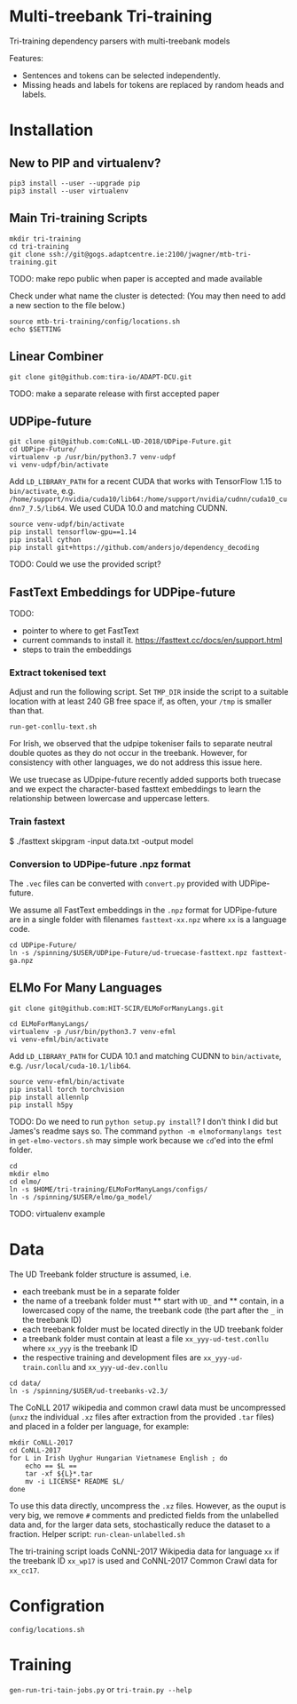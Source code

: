 # Multi-treebank Tri-training

Tri-training dependency parsers with multi-treebank models

Features:
* Sentences and tokens can be selected independently.
* Missing heads and labels for tokens are replaced by random heads and labels.

# Installation

## New to PIP and virtualenv?

```
pip3 install --user --upgrade pip
pip3 install --user virtualenv
```

## Main Tri-training Scripts

```
mkdir tri-training
cd tri-training
git clone ssh://git@gogs.adaptcentre.ie:2100/jwagner/mtb-tri-training.git
```

TODO: make repo public when paper is accepted and made available

Check under what name the cluster is detected: (You may then need to add a new
section to the file below.)
```
source mtb-tri-training/config/locations.sh
echo $SETTING
```

## Linear Combiner

```
git clone git@github.com:tira-io/ADAPT-DCU.git
```

TODO: make a separate release with first accepted paper

## UDPipe-future

```
git clone git@github.com:CoNLL-UD-2018/UDPipe-Future.git
cd UDPipe-Future/
virtualenv -p /usr/bin/python3.7 venv-udpf
vi venv-udpf/bin/activate
```

Add `LD_LIBRARY_PATH` for a recent CUDA that works with TensorFlow 1.15 to `bin/activate`,
e.g.
`/home/support/nvidia/cuda10/lib64:/home/support/nvidia/cudnn/cuda10_cudnn7_7.5/lib64`.
We used CUDA 10.0 and matching CUDNN.

```
source venv-udpf/bin/activate
pip install tensorflow-gpu==1.14
pip install cython
pip install git+https://github.com/andersjo/dependency_decoding
```

TODO: Could we use the provided script?

## FastText Embeddings for UDPipe-future

TODO:
* pointer to where to get FastText
* current commands to install it. https://fasttext.cc/docs/en/support.html
* steps to train the embeddings

### Extract tokenised text

Adjust and run the following script. Set `TMP_DIR` inside the script to a
suitable location with at least 240 GB free space if, as often, your `/tmp`
is smaller than that.
```
run-get-conllu-text.sh
```

For Irish, we observed that the udpipe tokeniser fails to separate neutral
double quotes as they do not occur in the treebank. However, for consistency
with other languages, we do not address this issue here.

We use truecase as UDpipe-future recently added supports both truecase and
we expect the character-based fasttext embeddings to learn the relationship
between lowercase and uppercase letters.

### Train fastext

$ ./fasttext skipgram -input data.txt -output model

### Conversion to UDPipe-future .npz format

The `.vec` files can be converted with `convert.py` provided with
UDPipe-future.

We assume all FastText embeddings in the `.npz` format for UDPipe-future are
in a single folder with filenames `fasttext-xx.npz` where `xx` is a language code.

```
cd UDPipe-Future/
ln -s /spinning/$USER/UDPipe-Future/ud-truecase-fasttext.npz fasttext-ga.npz
```

## ELMo For Many Languages

```
git clone git@github.com:HIT-SCIR/ELMoForManyLangs.git

cd ELMoForManyLangs/
virtualenv -p /usr/bin/python3.7 venv-efml
vi venv-efml/bin/activate
```

Add `LD_LIBRARY_PATH` for CUDA 10.1 and matching CUDNN
to `bin/activate`, e.g. `/usr/local/cuda-10.1/lib64`.

```
source venv-efml/bin/activate
pip install torch torchvision
pip install allennlp
pip install h5py
```

TODO: Do we need to run `python setup.py install`?
I don't think I did but James's readme says so.
The command `python -m elmoformanylangs test`
in `get-elmo-vectors.sh` may simple
work because we `cd`'ed into the efml folder.


```
cd
mkdir elmo
cd elmo/
ln -s $HOME/tri-training/ELMoForManyLangs/configs/
ln -s /spinning/$USER/elmo/ga_model/
```

TODO: virtualenv example

# Data

The UD Treebank folder structure is assumed, i.e.
* each treebank must be in a separate folder
* the name of a treebank folder must
** start with `UD_` and
** contain, in a lowercased copy of the name, the treebank code (the part after the `_` in the treebank ID)
* each treebank folder must be located directly in the UD treebank folder
* a treebank folder must contain at least a file `xx_yyy-ud-test.conllu` where `xx_yyy` is the treebank ID
* the respective training and development files are `xx_yyy-ud-train.conllu` and `xx_yyy-ud-dev.conllu`

```
cd data/
ln -s /spinning/$USER/ud-treebanks-v2.3/
```

The CoNLL 2017 wikipedia and common crawl data must be uncompressed
(`unxz` the individual `.xz` files after extraction from the provided `.tar` files)
and placed in a folder per language, for example:

```
mkdir CoNLL-2017
cd CoNLL-2017
for L in Irish Uyghur Hungarian Vietnamese English ; do
    echo == $L ==
    tar -xf ${L}*.tar
    mv -i LICENSE* README $L/
done
```

To use this data directly, uncompress the `.xz` files. However, as the ouput
is very big, we remove `#` comments and predicted fields from the unlabelled data
and, for the larger data sets, stochastically reduce the dataset to a fraction.
Helper script: `run-clean-unlabelled.sh`

The tri-training script loads CoNNL-2017 Wikipedia data for language `xx` if the
treebank ID `xx_wp17` is used and CoNNL-2017 Common Crawl data for `xx_cc17`.

# Configration

`config/locations.sh`

# Training

`gen-run-tri-tain-jobs.py` or `tri-train.py --help`
